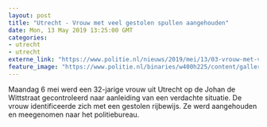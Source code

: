 ```yaml
---
layout: post
title: "Utrecht - Vrouw met veel gestolen spullen aangehouden"
date: Mon, 13 May 2019 13:25:00 GMT
categories: 
- utrecht 
- utrecht 
externe_link: "https://www.politie.nl/nieuws/2019/mei/13/03-vrouw-met-veel-gestolen-spullen-aangehouden.html"
feature_image: "https://www.politie.nl/binaries/w400h225/content/gallery/politie/stockfotos/algemeen/collegas-op-kantoor-aan-het-werk.jpg"
---
```


Maandag 6 mei werd een 32-jarige vrouw uit Utrecht op de Johan de Wittstraat gecontroleerd naar aanleiding van een verdachte situatie. De vrouw identificeerde zich met een gestolen rijbewijs. Ze werd aangehouden en meegenomen naar het politiebureau.

